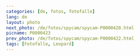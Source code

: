 ```yaml
---
categories: [de, fotos, fotofalle]
lang: de
layout: photo
next_photo: /de/fotos/spycam/spycam-P0000420.html
picname: P0000423
prev_photo: /de/fotos/spycam/spycam-P0000422.html
tags: [Fotofalle, Leopard]
---
```

